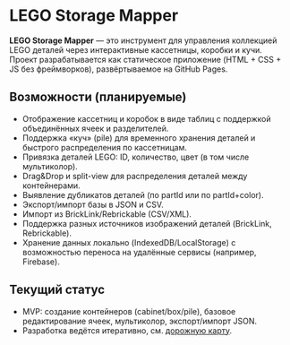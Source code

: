 # LEGO Storage Mapper

**LEGO Storage Mapper** — это инструмент для управления коллекцией LEGO деталей через интерактивные кассетницы, коробки и кучи.  
Проект разрабатывается как статическое приложение (HTML + CSS + JS без фреймворков), развёртываемое на GitHub Pages.

## Возможности (планируемые)
- Отображение кассетниц и коробок в виде таблиц с поддержкой объединённых ячеек и разделителей.
- Поддержка «куч» (pile) для временного хранения деталей и быстрого распределения по кассетницам.
- Привязка деталей LEGO: ID, количество, цвет (в том числе мультиколор).
- Drag&Drop и split-view для распределения деталей между контейнерами.
- Выявление дубликатов деталей (по partId или по partId+color).
- Экспорт/импорт базы в JSON и CSV.
- Импорт из BrickLink/Rebrickable (CSV/XML).
- Поддержка разных источников изображений деталей (BrickLink, Rebrickable).
- Хранение данных локально (IndexedDB/LocalStorage) с возможностью переноса на удалённые сервисы (например, Firebase).

## Текущий статус
- MVP: создание контейнеров (cabinet/box/pile), базовое редактирование ячеек, мультиколор, экспорт/импорт JSON.
- Разработка ведётся итеративно, см. [дорожную карту](docs/09_Roadmap.md).


